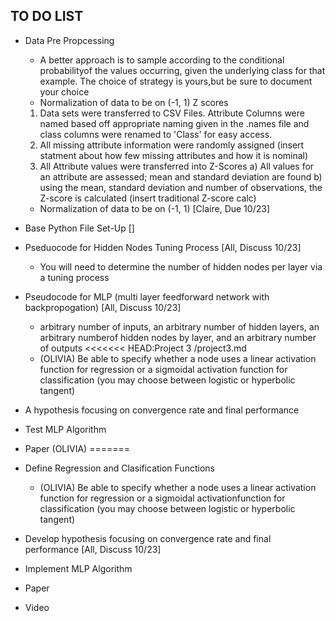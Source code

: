 ## TO DO LIST ##
* Data Pre Propcessing 
    - A better approach is to sample according to the conditional probabilityof the values occurring, given the underlying class for that example. The choice of strategy is yours,but be sure to document your choice
    - Normalization of data to be on (-1, 1) Z scores 

	1. Data sets were transferred to CSV Files. Attribute Columns were named based off appropriate naming given in the .names file and class columns were renamed to 'Class' for easy access.
	2. All missing attribute information were randomly assigned (insert statment about how few missing attributes and how it is nominal)
	3. All Attribute values were transferred into Z-Scores
		a) All values for an attribute are assessed; mean and standard deviation are found
		b) using the mean, standard deviation and number of observations, the Z-score is calculated (insert traditional Z-score calc)
    - Normalization of data to be on (-1, 1) [Claire, Due 10/23]
* Base Python File Set-Up []
* Pseduocode for Hidden Nodes Tuning Process [All, Discuss 10/23]
    - You will need to determine the number of hidden nodes per layer via a tuning process
* Pseudocode for MLP (multi layer feedforward network with backpropogation) [All, Discuss 10/23] 
    -  arbitrary number of inputs, an arbitrary number of hidden layers, an arbitrary numberof hidden nodes by layer, and an arbitrary number of outputs
<<<<<<< HEAD:Project 3 /project3.md 
    -  (OLIVIA) Be able to specify whether a node uses a linear activation function for regression or a sigmoidal activation function for classification (you may choose between logistic or hyperbolic tangent) 
* A hypothesis focusing on convergence rate and final performance
* Test MLP Algorithm 
* Paper (OLIVIA)
=======
* Define Regression and Clasification Functions 
    -  (OLIVIA) Be able to specify whether a node uses a linear activation function for regression or a sigmoidal activationfunction for classification (you may choose between logistic or hyperbolic tangent) 
* Develop hypothesis focusing on convergence rate and final performance [All, Discuss 10/23]
* Implement MLP Algorithm 
* Paper 
* Video 
